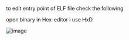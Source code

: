 to edit entry point of ELF file check the following

open binary in Hex-editor i use HxD

![image](https://user-images.githubusercontent.com/8508996/155214141-a8e77af0-0836-4c25-9221-388f4274c1ae.png)

